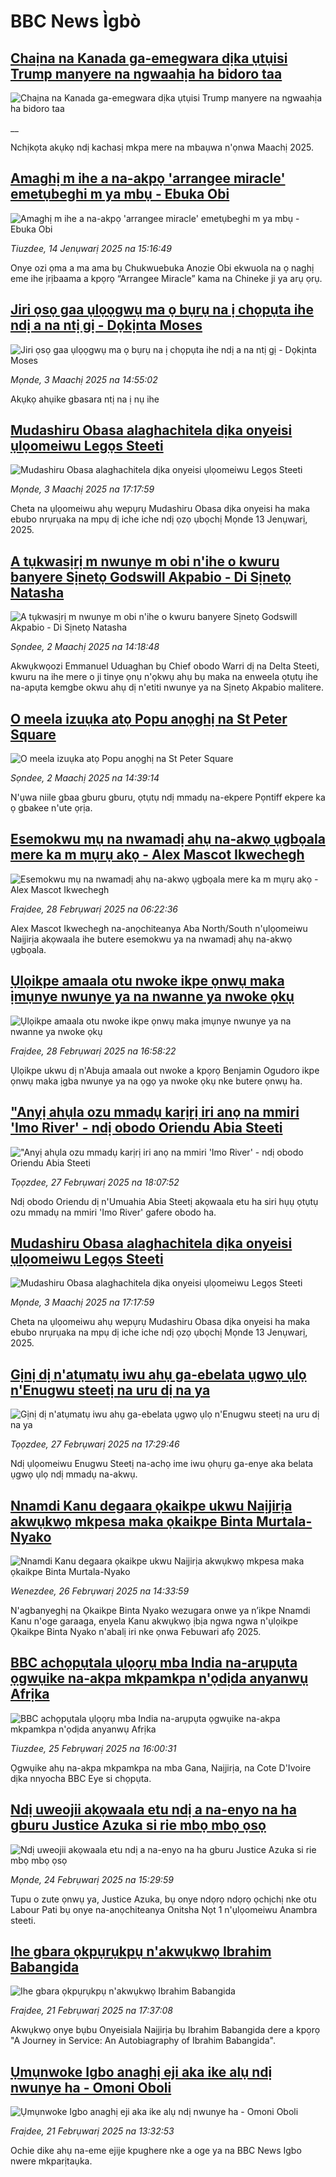 # BBC News Ìgbò## [Chaịna na Kanada ga-emegwara dịka ụtụisi Trump manyere na ngwaahịa ha bidoro taa ](https://www.bbc.co.uk/igbo/live/c778nl48lz4t?at_campaign=githubrss)![Chaịna na Kanada ga-emegwara dịka ụtụisi Trump manyere na ngwaahịa ha bidoro taa ](https://ichef.bbci.co.uk/ace/standard/240/cpsprodpb/f5d9/live/ba597cc0-f8c4-11ef-896e-d7e7fb1719a4.jpg)__Nchịkọta akụkọ ndị kachasị mkpa mere na mbaụwa n'ọnwa Maachị 2025.## [Amaghị m ihe a na-akpọ 'arrangee miracle' emetụbeghi m ya mbụ - Ebuka Obi](https://www.bbc.com/igbo/articles/ceqx03e7j14o?at_campaign=githubrss)![Amaghị m ihe a na-akpọ 'arrangee miracle' emetụbeghi m ya mbụ - Ebuka Obi](https://ichef.bbci.co.uk/ace/standard/240/cpsprodpb/ee7e/live/985e1280-d285-11ef-94cb-5f844ceb9e30.jpg)_Tiuzdee, 14 Jenụwarị 2025 na 15:16:49_Onye ozi ọma a ma ama bụ Chukwuebuka Anozie Obi ekwuola na ọ naghị eme ihe ịrịbaama a kpọrọ “Arrangee Miracle” kama na Chineke ji ya arụ ọrụ.## [Jiri ọsọ gaa ụlọọgwụ ma ọ bụrụ na ị chọpụta ihe ndị a na ntị gị - Dọkịnta Moses](https://www.bbc.com/igbo/articles/cvgw9zxdzwlo?at_campaign=githubrss)![Jiri ọsọ gaa ụlọọgwụ ma ọ bụrụ na ị chọpụta ihe ndị a na ntị gị - Dọkịnta Moses](https://ichef.bbci.co.uk/ace/standard/240/cpsprodpb/c213/live/5d467f60-f82e-11ef-a8b4-b37546a32a57.jpg)_Mọnde, 3 Maachị 2025 na 14:55:02_Akụkọ ahụike gbasara ntị na ị nụ ihe## [Mudashiru Obasa alaghachitela dịka onyeisi ụlọomeiwu Legọs Steeti](https://www.bbc.com/igbo/articles/ce8vvrlpgvno?at_campaign=githubrss)![Mudashiru Obasa alaghachitela dịka onyeisi ụlọomeiwu Legọs Steeti](https://ichef.bbci.co.uk/ace/standard/240/cpsprodpb/01d4/live/5e1d7410-f852-11ef-83da-2fe2e32e5a75.jpg)_Mọnde, 3 Maachị 2025 na 17:17:59_Cheta na ụlọomeiwu ahụ wepụrụ Mudashiru Obasa dịka onyeisi ha maka ebubo nrụrụaka na mpụ dị iche iche ndị ọzọ ụbọchị Mọnde 13 Jenụwarị, 2025.## [A tụkwasịrị m nwunye m obi n'ihe o kwuru banyere Sịnetọ Godswill Akpabio - Di Sịnetọ Natasha](https://www.bbc.com/igbo/articles/cwyj0v911pno?at_campaign=githubrss)![A tụkwasịrị m nwunye m obi n'ihe o kwuru banyere Sịnetọ Godswill Akpabio - Di Sịnetọ Natasha](https://ichef.bbci.co.uk/ace/standard/240/cpsprodpb/c55f/live/e52d25b0-f76a-11ef-9e61-71ee71f26eb1.jpg)_Sọndee, 2 Maachị 2025 na 14:18:48_Akwụkwọozi Emmanuel Uduaghan bụ Chief obodo Warri dị na Delta Steeti, kwuru na ihe mere o ji tinye ọnụ n'ọkwụ ahụ bụ maka na enweela ọtụtụ ihe na-apụta kemgbe okwu ahụ dị n'etiti nwunye ya na Sịnetọ Akpabio malitere.## [O meela izuụka atọ Popu anọghị na St Peter Square](https://www.bbc.com/igbo/articles/c789xprj2g8o?at_campaign=githubrss)![O meela izuụka atọ Popu anọghị na St Peter Square](https://ichef.bbci.co.uk/ace/standard/240/cpsprodpb/d861/live/392dd760-f773-11ef-8c03-7dfdbeeb2526.jpg)_Sọndee, 2 Maachị 2025 na 14:39:14_N'ụwa niile gbaa gburu gburu, ọtụtụ ndị mmadụ na-ekpere Pọntiff ekpere ka ọ gbakee n'ute ọrịa.## [Esemokwu mụ na nwamadị ahụ na-akwọ ụgbọala mere ka m mụrụ akọ - Alex Mascot Ikwechegh](https://www.bbc.com/igbo/articles/c7433xn32xwo?at_campaign=githubrss)![Esemokwu mụ na nwamadị ahụ na-akwọ ụgbọala mere ka m mụrụ akọ - Alex Mascot Ikwechegh](https://ichef.bbci.co.uk/ace/standard/240/cpsprodpb/6c0a/live/8a5e7420-f541-11ef-8c03-7dfdbeeb2526.jpg)_Fraịdee, 28 Febrụwarị 2025 na 06:22:36_Alex Mascot Ikwechegh na-anọchiteanya Aba North/South n'ụlọomeiwu Naịjirịa akọwaala ihe butere esemokwu ya na nwamadị ahụ na-akwọ ụgbọala.## [Ụlọikpe amaala otu nwoke ikpe ọnwụ maka ịmụnye nwunye ya na nwanne ya nwoke ọkụ](https://www.bbc.com/igbo/articles/c5y2p323vljo?at_campaign=githubrss)![Ụlọikpe amaala otu nwoke ikpe ọnwụ maka ịmụnye nwunye ya na nwanne ya nwoke ọkụ](https://ichef.bbci.co.uk/ace/standard/240/cpsprodpb/6762/live/3c5fe3f0-f5f3-11ef-896e-d7e7fb1719a4.jpg)_Fraịdee, 28 Febrụwarị 2025 na 16:58:22_Ụlọikpe ukwu dị n'Abuja amaala out nwoke a kpọrọ Benjamin Ogudoro ikpe ọnwụ maka ịgba nwunye ya na ọgọ ya nwoke ọkụ nke butere ọnwụ ha.## ["Anyị ahụla ozu mmadụ karịrị iri anọ na mmiri 'Imo River' - ndị obodo Oriendu Abia Steeti](https://www.bbc.com/igbo/articles/cvgdd4qpwx2o?at_campaign=githubrss)!["Anyị ahụla ozu mmadụ karịrị iri anọ na mmiri 'Imo River' - ndị obodo Oriendu Abia Steeti](https://ichef.bbci.co.uk/ace/standard/240/cpsprodpb/8fc4/live/c65e0650-f534-11ef-a372-9f83dba237c1.jpg)_Tọọzdee, 27 Febrụwarị 2025 na 18:07:52_Ndị obodo Oriendu dị n'Umuahia Abia Steetị akọwaala etu ha siri hụụ ọtụtụ ozu mmadụ na mmiri 'Imo River' gafere obodo ha.## [Mudashiru Obasa alaghachitela dịka onyeisi ụlọomeiwu Legọs Steeti](https://www.bbc.com/igbo/articles/ce8vvrlpgvno?at_campaign=githubrss)![Mudashiru Obasa alaghachitela dịka onyeisi ụlọomeiwu Legọs Steeti](https://ichef.bbci.co.uk/ace/standard/240/cpsprodpb/01d4/live/5e1d7410-f852-11ef-83da-2fe2e32e5a75.jpg)_Mọnde, 3 Maachị 2025 na 17:17:59_Cheta na ụlọomeiwu ahụ wepụrụ Mudashiru Obasa dịka onyeisi ha maka ebubo nrụrụaka na mpụ dị iche iche ndị ọzọ ụbọchị Mọnde 13 Jenụwarị, 2025.## [Gịnị dị n'atụmatụ iwu ahụ ga-ebelata ụgwọ ụlọ n'Enugwu steetị na uru dị na ya](https://www.bbc.com/igbo/articles/cvgww90lvryo?at_campaign=githubrss)![Gịnị dị n'atụmatụ iwu ahụ ga-ebelata ụgwọ ụlọ n'Enugwu steetị na uru dị na ya](https://ichef.bbci.co.uk/ace/standard/240/cpsprodpb/3781/live/57f999c0-f527-11ef-84d6-e76b54ed9e13.jpg)_Tọọzdee, 27 Febrụwarị 2025 na 17:29:46_Ndị ụlọomeiwu Enugwu Steetị na-achọ ime iwu ọhụrụ ga-enye aka belata ụgwọ ụlọ ndị mmadụ na-akwụ.## [Nnamdi Kanu degaara ọkaikpe ukwu Naịjirịa akwụkwọ mkpesa maka ọkaikpe Binta Murtala-Nyako](https://www.bbc.com/igbo/articles/c5y32n6q2g1o?at_campaign=githubrss)![Nnamdi Kanu degaara ọkaikpe ukwu Naịjirịa akwụkwọ mkpesa maka ọkaikpe Binta Murtala-Nyako](https://ichef.bbci.co.uk/ace/standard/240/cpsprodpb/0418/live/33b35fa0-f44c-11ef-8c03-7dfdbeeb2526.jpg)_Wenezdee, 26 Febrụwarị 2025 na 14:33:59_N'agbanyeghị na Ọkaikpe Binta Nyako wezugara onwe ya n’ikpe Nnamdi Kanu n'oge garaaga, enyela Kanu akwụkwọ ịbịa ngwa ngwa n'ụlọikpe Ọkaikpe Binta Nyako n'abalị iri nke ọnwa Febuwari afọ 2025.## [BBC achọpụtala ụlọọrụ mba India na-arụpụta ọgwụike na-akpa mkpamkpa n'ọdịda anyanwụ Afrịka](https://www.bbc.com/igbo/articles/cn0j18l7ygko?at_campaign=githubrss)![BBC achọpụtala ụlọọrụ mba India na-arụpụta ọgwụike na-akpa mkpamkpa n'ọdịda anyanwụ Afrịka](https://ichef.bbci.co.uk/ace/standard/240/cpsprodpb/7e58/live/6d94fa70-eec6-11ef-a819-277e390a7a08.png)_Tiuzdee, 25 Febrụwarị 2025 na 16:00:31_Ọgwụike ahụ na-akpa mkpamkpa na mba Gana, Naịjirịa, na Cote D'Ivoire dịka nnyocha BBC Eye si chọpụta.## [Ndị uweojii akọwaala etu ndị a na-enyo na ha gburu Justice Azuka si rie mbọ mbọ ọsọ](https://www.bbc.com/igbo/articles/c789lj9m3gko?at_campaign=githubrss)![Ndị uweojii akọwaala etu ndị a na-enyo na ha gburu Justice Azuka si rie mbọ mbọ ọsọ](https://ichef.bbci.co.uk/ace/standard/240/cpsprodpb/a753/live/104281b0-f2d3-11ef-896e-d7e7fb1719a4.jpg)_Mọnde, 24 Febrụwarị 2025 na 15:29:59_Tupu o zute ọnwụ ya, Justice Azuka, bụ onye ndọrọ ndọrọ ọchịchị nke otu Labour Pati bụ onye na-anọchiteanya Onitsha Nọt 1 n'ụlọomeiwu Anambra steeti.## [Ihe gbara ọkpụrụkpụ n'akwụkwọ Ibrahim Babangida](https://www.bbc.com/igbo/articles/c4g0djdn8z9o?at_campaign=githubrss)![Ihe gbara ọkpụrụkpụ n'akwụkwọ Ibrahim Babangida](https://ichef.bbci.co.uk/ace/standard/240/cpsprodpb/4823/live/32c75770-f066-11ef-b2a1-1164c261840c.jpg)_Fraịdee, 21 Febrụwarị 2025 na 17:37:08_Akwụkwọ onye bụbu Onyeisiala Naịjirịa bụ Ibrahim Babangida dere a kpọrọ "A Journey in Service: An Autobiagraphy of Ibrahim Babangida".## [Ụmụnwoke Igbo anaghị eji aka ike alụ ndị nwunye ha - Omoni Oboli](https://www.bbc.com/igbo/articles/c8rkx2nvv77o?at_campaign=githubrss)![Ụmụnwoke Igbo anaghị eji aka ike alụ ndị nwunye ha - Omoni Oboli](https://ichef.bbci.co.uk/ace/standard/240/cpsprodpb/e787/live/99f32240-f051-11ef-a819-277e390a7a08.jpg)_Fraịdee, 21 Febrụwarị 2025 na 13:32:53_Ochie dike ahụ na-eme ejije kpughere nke a oge ya na BBC News Igbo nwere mkparịtaụka.